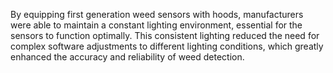 By equipping first generation weed sensors with hoods, manufacturers were able to maintain a constant lighting environment, essential for the sensors to function optimally. This consistent lighting reduced the need for complex software adjustments to different lighting conditions, which greatly enhanced the accuracy and reliability of weed detection.
